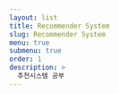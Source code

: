 ```yaml
---
layout: list
title: Recommender System
slug: Recommender System
menu: true
submenu: true
order: 1
description: >
  추천시스템 공부
---
```

